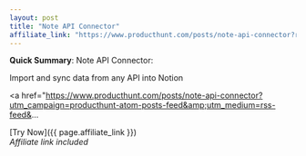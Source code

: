 ```yaml
---
layout: post
title: "Note API Connector"
affiliate_link: "https://www.producthunt.com/posts/note-api-connector?ref=autoverse&utm_source=autoverse"
---
```


**Quick Summary**: Note API Connector: <p>
            Import and sync data from any API into Notion
          </p>
          <p>
            <a href="https://www.producthunt.com/posts/note-api-connector?utm_campaign=producthunt-atom-posts-feed&amp;utm_medium=rss-feed&...

[Try Now]({{ page.affiliate_link }})  
*Affiliate link included*
